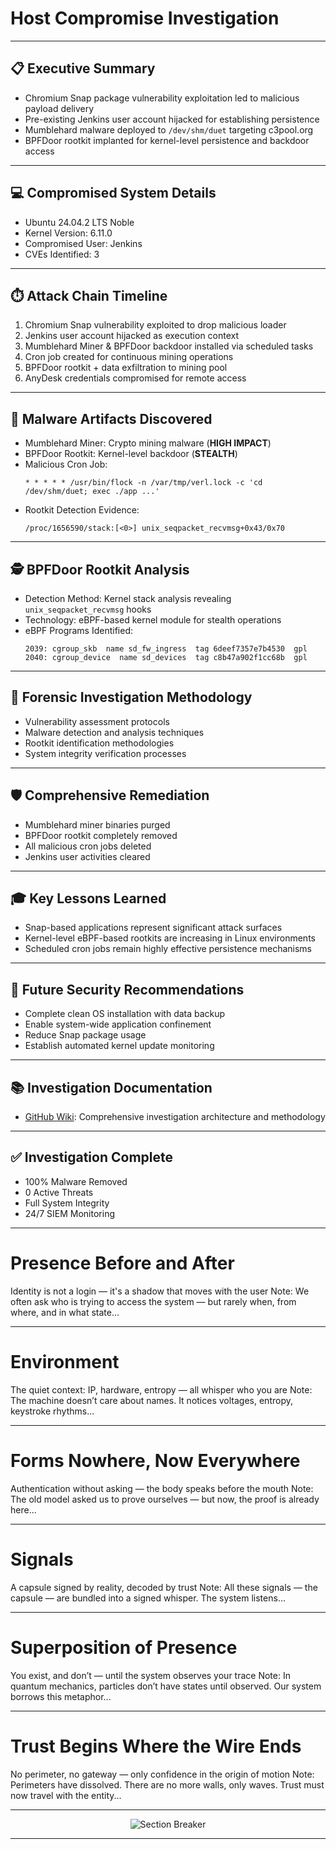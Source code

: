 <!-- .slide: data-state="slide-config" -->
<!--
revealOptions:
  slideNumber: true
  transition: fade
-->

# Host Compromise Investigation

---

## 📋 Executive Summary

- Chromium Snap package vulnerability exploitation led to malicious payload delivery
- Pre-existing Jenkins user account hijacked for establishing persistence
- Mumblehard malware deployed to `/dev/shm/duet` targeting c3pool.org
- BPFDoor rootkit implanted for kernel-level persistence and backdoor access

---

## 💻 Compromised System Details

- Ubuntu 24.04.2 LTS Noble
- Kernel Version: 6.11.0
- Compromised User: Jenkins
- CVEs Identified: 3

---

## ⏱️ Attack Chain Timeline

1. Chromium Snap vulnerability exploited to drop malicious loader
2. Jenkins user account hijacked as execution context
3. Mumblehard Miner & BPFDoor backdoor installed via scheduled tasks
4. Cron job created for continuous mining operations
5. BPFDoor rootkit + data exfiltration to mining pool
6. AnyDesk credentials compromised for remote access

---

## 🦠 Malware Artifacts Discovered

- Mumblehard Miner: Crypto mining malware (**HIGH IMPACT**)
- BPFDoor Rootkit: Kernel-level backdoor (**STEALTH**)
- Malicious Cron Job:
  ```
  * * * * * /usr/bin/flock -n /var/tmp/verl.lock -c 'cd /dev/shm/duet; exec ./app ...'
  ```
- Rootkit Detection Evidence:
  ```
  /proc/1656590/stack:[<0>] unix_seqpacket_recvmsg+0x43/0x70
  ```

---

## 🕵️ BPFDoor Rootkit Analysis

- Detection Method: Kernel stack analysis revealing `unix_seqpacket_recvmsg` hooks
- Technology: eBPF-based kernel module for stealth operations
- eBPF Programs Identified:
  ```
  2039: cgroup_skb  name sd_fw_ingress  tag 6deef7357e7b4530  gpl
  2040: cgroup_device  name sd_devices  tag c8b47a902f1cc68b  gpl
  ```

---

## 🔬 Forensic Investigation Methodology

- Vulnerability assessment protocols
- Malware detection and analysis techniques
- Rootkit identification methodologies
- System integrity verification processes

---

## 🛡️ Comprehensive Remediation

- Mumblehard miner binaries purged
- BPFDoor rootkit completely removed
- All malicious cron jobs deleted
- Jenkins user activities cleared

---

## 🎓 Key Lessons Learned

- Snap-based applications represent significant attack surfaces
- Kernel-level eBPF-based rootkits are increasing in Linux environments
- Scheduled cron jobs remain highly effective persistence mechanisms

---

## 🚀 Future Security Recommendations

- Complete clean OS installation with data backup
- Enable system-wide application confinement
- Reduce Snap package usage
- Establish automated kernel update monitoring

---

## 📚 Investigation Documentation

- [GitHub Wiki](https://github.com/aiegoo/siem): Comprehensive investigation architecture and methodology

---

## ✅ Investigation Complete

- 100% Malware Removed
- 0 Active Threats
- Full System Integrity
- 24/7 SIEM Monitoring

---

# Presence Before and After
Identity is not a login — it's a shadow that moves with the user
Note:
We often ask who is trying to access the system — but rarely when, from where, and in what state...

---

# Environment
The quiet context: IP, hardware, entropy — all whisper who you are
Note:
The machine doesn’t care about names. It notices voltages, entropy, keystroke rhythms...

---

# Forms Nowhere, Now Everywhere
Authentication without asking — the body speaks before the mouth
Note:
The old model asked us to prove ourselves — but now, the proof is already here...

---

# Signals
A capsule signed by reality, decoded by trust
Note:
All these signals — the capsule — are bundled into a signed whisper. The system listens...

---

# Superposition of Presence
You exist, and don’t — until the system observes your trace
Note:
In quantum mechanics, particles don’t have states until observed. Our system borrows this metaphor...

---

# Trust Begins Where the Wire Ends
No perimeter, no gateway — only confidence in the origin of motion
Note:
Perimeters have dissolved. There are no more walls, only waves. Trust must now travel with the entity...

---

<!-- Section Breaker GIF -->
<div style="text-align:center;">
  <img src="assets/breaker.gif" alt="Section Breaker" style="max-width:70%;"/>
</div>

---

